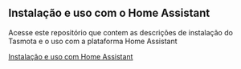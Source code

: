 ## Instalação e uso com o Home Assistant

Acesse este repositório que contem as descrições de instalação do Tasmota e o uso com a plataforma Home Assistant

[Instalação e uso com Home Assistant](https://github.com/Epaminondaslage/HomeAssistant-Tasmota-MQTT)
